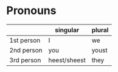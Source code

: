 # Pronouns
| | singular | plural |
| --- | --- | --- |
| 1st person | I | we |
| 2nd person | you | youst |
| 3rd person | heest/sheest | they |
